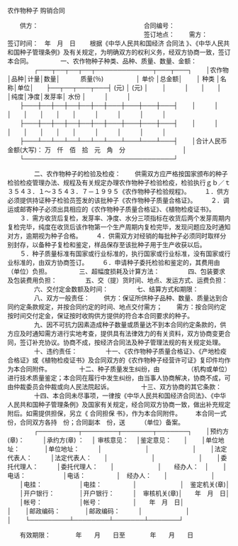 
 



农作物种子
购销合同


　　供方：　　　　　　　　　　　　　　　　　合同编号：
　　　　　　　　　　　　　　　　　　　　　　签订地点：
　　需方：　　　　　　　　　　　　　　　　　签订时间：　年　月　日
　　根据《中华人民共和国经济
合同法
》、《中华人民共和国种子管理条例》及有关规定，为明确双方的权利义务，经双方协商一致，签订本合同。
　　
　　一、农作物种子种类、品种、质量、数量、金额：
　　
　　┌───┬──┬──┬──┬─────────────┬───┬───┐
　　│农作物│品种│计量│数量│　　　 质量(％)　　　　　 │ 单价 │总金额│
　　│ 种类 │名称│单位│　　├──┬──┬───┬───┤ (元) │ (元) │
　　│　　　│　　│　　│　　│纯度│净度│发芽率│ 水份 │　　　│　　　│
　　├───┼──┼──┼──┼──┼──┼───┼───┼───┼───┤
　　│　　　│　　│　　│　　│　　│　　│　　　│　　　│　　　│　　　│
　　├───┼──┼──┼──┼──┼──┼───┼───┼───┼───┤
　　│　　　│　　│　　│　　│　　│　　│　　　│　　　│　　　│　　　│
　　├───┴──┴──┴──┴──┴──┴───┴───┴───┴───┤
　　│合计人民币金额(大写)： 万　仟　佰　拾　元　角　分　　　　　　　　　 │
　　└──────────────────────────────────┘
　　

　　
　　二、农作物种子的检验及检疫：
　　供需双方应严格按国家颁布的种子检验检疫管理办法、规程及有关规定办理农作物种子检验检疫，检验执行ｇｂ／ｔ３５４３．１～３５４３．７－１９９５《农作物种子检验规程》。
　　１．供方必须提供持证种子检验员签发的该批种子《农作物种子质量合格证》。
　　２．调运或邮寄种子必须出具相应的《农作物种子质量合格证》、《植物检疫证书》。
　　３．需方收货后复检，发芽率、净度、水分三项指标在收货后两个发芽周期内复检完毕，纯度在收货后该作物第一个生产周期内复检完毕，发现问题应及时通知对方，逾期视为种子合格。
　　４．供需双方对经销的每批种子必须同时取样分别封存，以备种子复检和鉴定，样品保存至该批种子用于生产收获以后。
　　５．种子质量标准有国家或行业标准的，执行国家或行业标准，没有国家或行业标准的，由双方协商签订。
　　６．申请种子委托检验和鉴定的，其费用由　　　　　　（单位）负担。
　　
　　三、超幅度损耗及计算方法：
　　
　　四、包装要求及包装费用负担：
　　
　　五、交（提）货时间、地点、发运方式、运费负担：
　　
　　六、交付定金数额及时间：
　　
　　七、结算方式和期限：
　　
　　八、双方一般责任：
　　供方：保证所供种子品种、数量、质量达到合同约定条款规定，并按合同约定的时间、地点交付需方；
　　需方：按合同约定按时间交付定金，保证按时收购供方提供的符合本合同要求的种子。
　　
　　九、因不可抗力因素造成种子数量或质量达不到本合同约定条款的，供方应及时通知需方进行实地考查，提供具有法律效力的有关资料，双方协商变更合同，签订补充协议。协商不成，按经济合同法及种子管理法规的有关规定处理。
　　
　　十、违约责任：
　　
　　十一、《农作物种子质量合格证》、《产地检疫合格证》或《植物检疫证书》及合同双方的《农作物种子经营许可证》复印件均作为本合同附件。
　　
　　十二、种子质量发生纠纷，由　　　　　（机构或单位）进行技术质量鉴定；本合同在履行中发生纠纷，由当事人协商解决，协商不成，可由仲裁委员会仲裁或向人民法院起诉。
　　
　　十三、双方协商的其它条款：
　　
　　十四、本合同未尽事项，一律按《中华人民共和国经济合同法》、《中华人民共和国种子管理条例》及国家有关规定，经合同双方协商一致，做出补充规定附后。如需提供担保，另立《
合同担保
书》，作为本合同附件。
　　本合同一式　份，合同双方各持　份；合同副本　份，送　　　（单位）备案。
　　
　　┌─────────┬────────┬───────┬───────┐
　　│预约方(章)：　　　│承约方(章) ：　 │ 审核意见：　 │鉴定意见：　　│
　　│单位地址：　　　　│单位地址：　　　│　　　　　　　│　　　　　　　│
　　│法定代表人：　　　│法定代表人：　　│　　　　　　　│　　　　　　　│
　　│委托代理人：　　　│委托代理人：　　│　　　　　　　│　　经办人：　│
　　│电话：　　　　　　│电话：　　　　　│　经办人：　　│　　　　　　　│
　　│电挂：　　　　　　│电挂：　　　　　│　　　　　　　│　鉴定机关(章)│
　　│开户银行：　　　　│开户银行：　　　│　审核机关(章)│　　年　月　日│
　　│帐号：　　　　　　│帐号：　　　　　│　　年　月　日│　　　　　　　│
　　│邮政编码：　　　　│邮政编码：　　　│　　　　　　　│　　　　　　　│
　　└─────────┴────────┴───────┴───────┘
　　

　　有效期限：　　　　年　　月　　日至　　　　年　　月　　日
 


 

 
 
 
 
 
  


  
 

  


  


  
 
 
 
 


